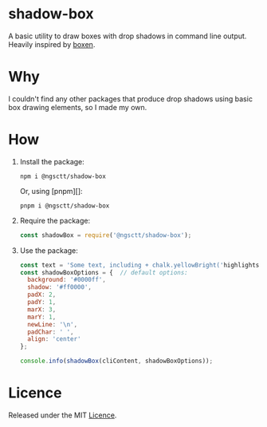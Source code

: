 # shadow-box

A basic utility to draw boxes with drop shadows in command line output. Heavily inspired by [boxen][].

# Why
I couldn't find any other packages that produce drop shadows using basic box drawing elements, so I made my own.

# How
1. Install the package:
    ```
    npm i @ngsctt/shadow-box
    ```
    Or, using [pnpm][]:
    ```
    pnpm i @ngsctt/shadow-box
    ```

2. Require the package:
    ```js
    const shadowBox = require('@ngsctt/shadow-box');
    ```

3. Use the package:
    ```js
    const text = 'Some text, including + chalk.yellowBright('highlights') + ',\n can be used.');
    const shadowBoxOptions = {  // default options:
      background: '#0000ff',
      shadow: '#ff0000',
      padX: 2,
      padY: 1,
      marX: 3,
      marY: 1,
      newLine: '\n',
      padChar: ' ',
      align: 'center'
    };

    console.info(shadowBox(cliContent, shadowBoxOptions));
    ```


# Licence
Released under the MIT [Licence](/LICENCE).


[boxen]: https://github.com/sindresorhus/boxen
